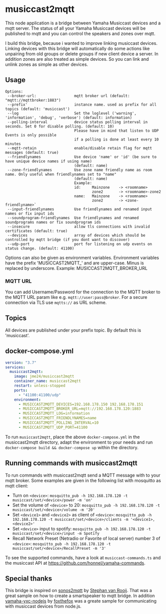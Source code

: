 # musiccast2mqtt

This node application is a bridge between Yamaha Musiccast devices and a mqtt server. The status of all your Yamaha Musiccast devices will be published to mqtt and you can control the speakers and zones over mqtt.

I build this bridge, because i wanted to improve linking  musiccast devices. Linking devices with this bridge will automatically do some actions like unpairing from old groups or delete groups if new client device a server. In addition zones are also treated as simple devices. So you can link and unlink zones as simple as other devices.

## Usage

```
Options:
 --broker-url:                 mqtt broker url (default: "mqtt://mqttbroker:1883")
 --prefix'                     instance name. used as prefix for all topics (default: 'musiccast')
 --log                         Set the loglevel ('warning', 'information', 'debug', 'verbose') (default: information)
 --polling-interval            device status polling interval in seconds. Set 0 for disable polling. (default: 10)
                               Please have in mind that listen to UDP Events is only possible 
                               if a polling is done at least every 10 minutes
 --mqtt-retain                 enable/disable retain flag for mqtt messages (default: true)
 --friendlynames               Use device 'name' or 'id' (be sure to have unique device names if using name) 
                               (default: name)
 --zone-friendlynames          Use zone name friendly name as room name. Only useful when friendlynames set to "name"
                               (default: name)
                               Example: 
                               id:     Mainzone    -> <roomname>
                                       zone2       -> <roomname>-zone2            
                               name:   Mainzone    -> <roomname>
                                       zone2       -> <zone-friendlyname>`
 --input-friendlynames         Use friendlynames and renamed input names or fix input ids
 --soundprogram-friendlynames  Use friendlynames and renamed soundprograms names or fix soundprogram ids
 --insecure                    allow tls connections with invalid certificates (default: true)
 --devices                     array of devices which should be controlled by mqtt bridge (if you dont want to discover)
 --udp-port                    port for listening on udp events on status change. (default: 41100)
```

Options can also be given as environment variables.
Environment variables have the prefix 'MUSICCAST2MQTT_' and are upper-case. Minus is replaced by underscore.
Example: MUSICCAST2MQTT_BROKER_URL

### MQTT URL

You can add Username/Password for the connection to the MQTT broker to the MQTT URL param like e.g.
`mqtt://user:pass@broker`. For a secure connection via TLS use `mqtts://` as URL scheme.

## Topics

All devices are published under your prefix topic. By default this is 'musiccast'.

## docker-compose.yml

```yaml
version: "3.7"
services:
  musiccast2mqtt:
    image: jme24/musiccast2mqtt
    container_name: musiccast2mqtt
    restart: unless-stopped
    ports:
      - "41100:41100/udp"
    environment:
      - MUSICCAST2MQTT_DEVICES=192.168.178.150 192.168.178.151 
      - MUSICCAST2MQTT_BROKER_URL=mqtt://192.168.178.120:1883
      - MUSICCAST2MQTT_LOG=information
      - MUSICCAST2MQTT_FRIENDLYNAMES=name
      - MUSICCAST2MQTT_POLLING_INTERVAL=10
      - MUSICCAST2MQTT_UDP_PORT=41100
```

To run `musiccast2mqtt`, place the above `docker-compose.yml` in the
musiccast2mqtt directory, adapt the environment to your needs and run
`docker-compose build && docker-compose up` within the directory.

## Running commands with musiccast2mqtt

To run commands with musiccast2mqtt send a MQTT message with to your mqtt
broker. Some examples are given in the following list with mosquitto as mqtt
client:

* Turn
  on `<device>`: `mosquitto_pub -h 192.168.178.120 -t musiccast/set/<device>/power -m 'on'`
* Set the volume of `<device>` to
  20: `mosquitto_pub -h 192.168.178.120 -t musiccast/set/<device>/volume -m '20'`
* Set `<device1>` and `<device2>` as client
  of `<device>`: `mosquitto_pub -h 192.168.178.120 -t musiccast/set/<device>/clients -m '<device1>,<device2>'`
* Set `<device>` input to
  spotify: `mosquitto_pub -h 192.168.178.120 -t musiccast/set/<device>/input -m Spotify`
* Recall Network Preset (Netradio or Favorite of local server) number 3 of `<device>`: `mosquitto_pub -h 192.168.178.120 -t musiccast/set/<device>/RecallPreset -m '3'`

To see the supported commands, have a look at `musiccast-commands.ts` and the
musiccast API at <https://github.com/honnel/yamaha-commands>.

## Special thanks

This bridge is inspired on [sonos2mqtt](https://github.com/svrooij/sonos2mqtt) by [Stephan van Rooij](https://github.com/svrooij). That was a great sample on how to create a smartspeaker to mqtt bridge.
In addition [yamaha-yxc-nodejs](https://github.com/foxthefox/yamaha-yxc-nodejs) by [foxthefox](https://github.com/foxthefox) was a greate sample for communicating with musiccast devices from node.js.
